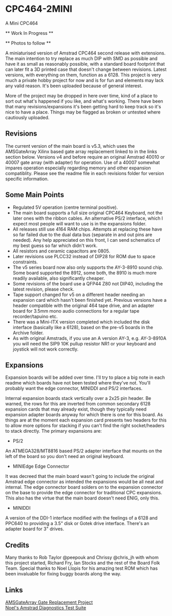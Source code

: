 # CPC464-2MINI

A Mini CPC464

** Work In Progress **

** Photos to follow **

A miniaturised version of Amstrad CPC464 second release with extensions. The main intention to try replace as much DIP with SMD as possible and have it as small as reasonably possible, with a standard board footprint that can later fit a 3D printed case that doesn't change between revisions. Latest versions, with everything on them, function as a 6128. This project is very much a private hobby project for now and is for fun and elements may lack any valid reason. It's been uploaded because of general interest.

More of the project may be dropped in here over time, kind of a place to sort out what's happened if you like, and what's working. There have been that many revisions/expansions it's been getting hard to keep track so it's nice to have a place. Things may be flagged as broken or untested where cautiously uploaded.

## Revisions

The current version of the main board is v5.3, which uses the AMSGateArray Xilinx based gate array replacement linked to in the links section below. Versions v4 and before require an original Amstrad 40010 or 40007 gate array (with adapter) for operation. Use of a 40007 somewhat impares operation especially regarding memory and other expansion compatiblity. Please see the readme file in each revisions folder for version specific information.

## Some Main Points

* Regulated 5V operation (centre terminal positive).
* The main board supports a full size original CPC464 Keyboard, not the later ones with the ribbon cables. An alternative PS/2 interface, which I expect most people will want to use is in the expansions folder.
* All releases still use 4164 RAM chips. Attempts at replacing these have so far failed due to the dual data bus (separate in and out pins are needed). Any help appreciated on this front, I can send schematics of my best guess so far which didn't work.
* All resistors and ceramic capacitors are 0805.
* Later revisions use PLCC32 instead of DIP28 for ROM due to space constraints.
* The v5 series board now also only supports the AY-3-8910 sound chip. Some board supported the 8912, some both, the 8910 is much more readily available, also significantly cheaper.
* Some revisions of the board use a QFP44 Z80 not DIP40, including the latest revision, please check.
* Tape support changed for v5 on a different header needing an expansion card which hasn't been finished yet. Previous versions have a header compatible with the original 464 tape drive, and an adapter board for 3.5mm mono audio connections for a regular tape recorder/tapuino etc.
* There was a Mini-ITX version completed which included the disk interface (basically like a 6128), based on the pre-v5 boards in the Archive folder.
* As with original Amstrads, if you use an A version AY-3, e.g. AY-3-8910A you will need the SIP9 10K pullup resistor NR1 or your keyboard and joystick will not work correctly.

## Expansions

Expansion boards will be added over time. I'll try to place a big note in each readme which boards have not been tested where they've not. You'll probably want the edge connector, MINIDDI and PS/2 interfaces.

Internal expansion boards stack vertically over a 2x25 pin header. Be warned, the rows for this are inverted from common secondary 6128 expansion cards that may already exist, though they typically need expansion adapter boards anyway for which there is one for this board. As things are at the moment each expansion card presents two headers for this to allow more options for stacking if you can't find the right socket/headers to stack directly. The primary expansions are:

* PS/2

An ATMEGA328/MT8816 based PS/2 adapter interface that mounts on the left of the board so you don't need an original keyboard.

* MINIEdge Edge Connector

It was decreed that the main board wasn't going to include the original Amstrad edge connector as intended the expansions would be all neat and internal. The edge connector board solders on to the expansion connector on the base to provide the edge connector for traditional CPC expansions. This also has the virtue that the main board doesn't need ENIG, only this.

* MINIDDI

A version of the DDI-1 interface modified with the feelings of a 6128 and PPC640 to providing a 3.5" disk or Gotek drive interface. There's an adapter board for 3" drives.

## Credits

Many thanks to Rob Taylor @peepouk and Chrissy @chris_jh with whom this project started, Richard Fry, Ian Stocks and the rest of the Board Folk Team. 
Special thanks to Noel Llopis for his amazing test ROM which has been invaluable for fixing buggy boards along the way.

## Links

  [AMSGateArray Gate Replacement Project](https://github.com/codedchip/AMSGateArray)<br>
  [Noel's Amstrad Diagnostics Test Suite](https://github.com/llopis/amstrad-diagnostics)
